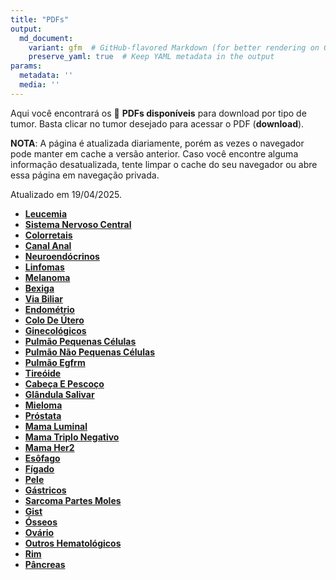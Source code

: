 ```yaml
---
title: "PDFs"
output: 
  md_document:
    variant: gfm  # GitHub-flavored Markdown (for better rendering on GitHub)
    preserve_yaml: true  # Keep YAML metadata in the output
params:
  metadata: ''
  media: ''
---
```


<script async src="https://scripts.simpleanalyticscdn.com/latest.js"></script>

Aqui você encontrará os 📝 **PDFs disponíveis** para download por tipo
de tumor. Basta clicar no tumor desejado para acessar o PDF
(**download**).

**NOTA**: A página é atualizada diariamente, porém as vezes o navegador
pode manter em cache a versão anterior. Caso você encontre alguma
informação desatualizada, tente limpar o cache do seu navegador ou abre
essa página em navegação privada.

Atualizado em 19/04/2025.

- [**Leucemia**](https://coeoralmeds-e768.restdb.io/media/680333b5f63b8048001899c4?download=true)
- [**Sistema Nervoso
  Central**](https://coeoralmeds-e768.restdb.io/media/680333b7f63b8048001899c7?download=true)
- [**Colorretais**](https://coeoralmeds-e768.restdb.io/media/680333baf63b8048001899cc?download=true)
- [**Canal
  Anal**](https://coeoralmeds-e768.restdb.io/media/680333bcf63b8048001899cd?download=true)
- [**Neuroendócrinos**](https://coeoralmeds-e768.restdb.io/media/680333bef63b8048001899cf?download=true)
- [**Linfomas**](https://coeoralmeds-e768.restdb.io/media/680333bff63b8048001899d1?download=true)
- [**Melanoma**](https://coeoralmeds-e768.restdb.io/media/680333c1f63b8048001899d4?download=true)
- [**Bexiga**](https://coeoralmeds-e768.restdb.io/media/680333c3f63b8048001899d6?download=true)
- [**Via
  Biliar**](https://coeoralmeds-e768.restdb.io/media/680333c4f63b8048001899d8?download=true)
- [**Endométrio**](https://coeoralmeds-e768.restdb.io/media/680333c6f63b8048001899d9?download=true)
- [**Colo De
  Útero**](https://coeoralmeds-e768.restdb.io/media/680333c8f63b8048001899db?download=true)
- [**Ginecológicos**](https://coeoralmeds-e768.restdb.io/media/680333caf63b8048001899de?download=true)
- [**Pulmão Pequenas
  Células**](https://coeoralmeds-e768.restdb.io/media/680333ccf63b8048001899e0?download=true)
- [**Pulmão Não Pequenas
  Células**](https://coeoralmeds-e768.restdb.io/media/680333cef63b8048001899e2?download=true)
- [**Pulmão
  Egfrm**](https://coeoralmeds-e768.restdb.io/media/680333cff63b8048001899e4?download=true)
- [**Tireóide**](https://coeoralmeds-e768.restdb.io/media/680333d3f63b8048001899e8?download=true)
- [**Cabeça E
  Pescoço**](https://coeoralmeds-e768.restdb.io/media/680333d5f63b8048001899ea?download=true)
- [**Glândula
  Salivar**](https://coeoralmeds-e768.restdb.io/media/680333d6f63b8048001899ec?download=true)
- [**Mieloma**](https://coeoralmeds-e768.restdb.io/media/680333d8f63b8048001899ee?download=true)
- [**Próstata**](https://coeoralmeds-e768.restdb.io/media/680333daf63b8048001899f0?download=true)
- [**Mama
  Luminal**](https://coeoralmeds-e768.restdb.io/media/680333ddf63b8048001899f4?download=true)
- [**Mama Triplo
  Negativo**](https://coeoralmeds-e768.restdb.io/media/680333dff63b8048001899f6?download=true)
- [**Mama
  Her2**](https://coeoralmeds-e768.restdb.io/media/680333e1f63b8048001899f8?download=true)
- [**Esôfago**](https://coeoralmeds-e768.restdb.io/media/680333e2f63b8048001899fa?download=true)
- [**Fígado**](https://coeoralmeds-e768.restdb.io/media/680333e4f63b8048001899fc?download=true)
- [**Pele**](https://coeoralmeds-e768.restdb.io/media/680333e6f63b8048001899fe?download=true)
- [**Gástricos**](https://coeoralmeds-e768.restdb.io/media/680333e7f63b804800189a00?download=true)
- [**Sarcoma Partes
  Moles**](https://coeoralmeds-e768.restdb.io/media/680333e9f63b804800189a05?download=true)
- [**Gist**](https://coeoralmeds-e768.restdb.io/media/680333ebf63b804800189a07?download=true)
- [**Ósseos**](https://coeoralmeds-e768.restdb.io/media/680333ecf63b804800189a09?download=true)
- [**Ovário**](https://coeoralmeds-e768.restdb.io/media/680333eef63b804800189a0b?download=true)
- [**Outros
  Hematológicos**](https://coeoralmeds-e768.restdb.io/media/680333f0f63b804800189a0d?download=true)
- [**Rim**](https://coeoralmeds-e768.restdb.io/media/680333f2f63b804800189a0f?download=true)
- [**Pâncreas**](https://coeoralmeds-e768.restdb.io/media/680333f3f63b804800189a11?download=true)
